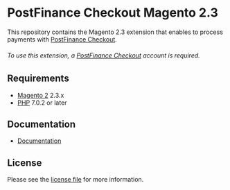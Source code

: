 # PostFinance Checkout Magento 2.3
This repository contains the Magento 2.3 extension that enables to process payments with [PostFinance Checkout](https://www.postfinance.ch/).

###### To use this extension, a [PostFinance Checkout](https://www.postfinance.ch/) account is required.

## Requirements

* [Magento 2](https://magento.com/) 2.3.x
* [PHP](http://php.net/) 7.0.2 or later

## Documentation

* [Documentation](https://plugin-documentation.postfinance-checkout.ch/pfpayments/magento-2.3/1.0.43/docs/en/documentation.html)

## License

Please see the [license file](https://github.com/pfpayments/magento-2.3/blob/1.0.43/LICENSE) for more information.